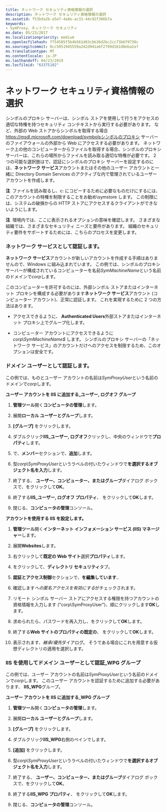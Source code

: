 ```yaml
---
title: ネットワーク セキュリティ資格情報の選択
description: ネットワーク セキュリティ資格情報の選択
ms.assetid: f53bda2b-a5e7-4a8e-ac31-44c92f306b7a
keywords:
- SymProxy、ネットワーク セキュリティ
ms.date: 05/23/2017
ms.localizationpriority: medium
ms.openlocfilehash: f754585f5b4b561d83cbb36d2bc2cc73b6f9730c
ms.sourcegitcommit: 0cc5051945559a242d941a6f2799d161d8eba2a7
ms.translationtype: MT
ms.contentlocale: ja-JP
ms.lasthandoff: 04/23/2019
ms.locfileid: "63375102"
---
```

# <a name="choosing-network-security-credentials"></a>ネットワーク セキュリティ資格情報の選択


シンボルのプロキシ サーバーは、シンボル ストアを使用して行うをアクセスの適切な特権を持つセキュリティ コンテキストから実行する必要があります。 など、外部の Web ストアからシンボルを取得する場合 https://msdl.microsoft.com/download/symbolsシンボルのプロキシ サーバーのファイアウォールの外部から Web にアクセスする必要があります。 ネットワーク上の他のコンピューターからファイルを取得する場合、シンボルのプロキシ サーバーは、これらの場所からファイルを読み取る適切な特権が必要です。 2 つの可能な選択肢はで、認証にシンボルのプロキシ サーバーを設定するのには、**ネットワーク サービス**アカウントまたはその他のユーザー アカウントと一緒に Directory Domain Services のアクティブな内で管理されているユーザー アカウントを作成します。

**注**  ファイルを読み取るし、c: にコピーするために必要なものだけにするには、このアカウントの特権を制限することをお勧め\\symstore します。 この制限には、システムの破損からの HTTP ストアにアクセスするクライアントができないようにします。

 

**注**  環境内では、ここに表示されるオプションの意味を確認します。 さまざまな組織では、さまざまなセキュリティ ニーズと要件があります。 組織のセキュリティ要件をサポートするためには、こちらのプロセスを変更します。

 

### <a name="span-idauthenticateasanetworkservicespanspan-idauthenticateasanetworkservicespanauthenticate-as-a-network-service"></a><span id="authenticate_as_a_network_service"></span><span id="AUTHENTICATE_AS_A_NETWORK_SERVICE"></span>ネットワーク サービスとして認証します。

**ネットワーク サービス**アカウントが新しいアカウントを作成する手順はありませんので、Windows に組み込まれています。 この例では、シンボルのプロキシ サーバーが構成されているコンピューターを名前*SymMachineName*という名前のドメインで*corp*します。

このコンピューターを許可するのには、外部シンボル ストアまたはインターネット プロキシを構成する必要があります**ネットワーク サービス**アカウント (コンピューター アカウント)、正常に認証します。 これを実現するために 2 つの方法はあります。

-   アクセスできるように、 **Authenticated Users**外部ストアまたはインターネット プロキシ上でグループ化します。

-   コンピューター アカウントにアクセスできるように*corp\\SymMachineName$* します。 シンボルのプロキシ サーバーの「ネットワーク サービス」のアカウントだけへのアクセスを制限するため、このオプションは安全です。

### <a name="span-idauthenticateasadomainuserspanspan-idauthenticateasadomainuserspanspan-idauthenticateasadomainuserspanauthenticate-as-a-domain-user"></a><span id="Authenticate_as_a_Domain_User"></span><span id="authenticate_as_a_domain_user"></span><span id="AUTHENTICATE_AS_A_DOMAIN_USER"></span>ドメイン ユーザーとして認証します。

この例では、ものとユーザー アカウントの名前は*SymProxyUser*という名前のドメインで*corp*します。

**ユーザー アカウントを IIS に追加する\_ユーザー, ログオフ グループ**

1.  **管理ツール**開く**コンピュータの管理**します。

2.  展開**ローカル ユーザーとグループ**します。

3.  **[グループ]** をクリックします。

4.  ダブルクリック**IIS\_ユーザー, ログオフ**クリックし、中央のウィンドウで**プロパティ**します。

5.  で、**メンバー**セクションで、**追加**します。

6.  型*corp\\SymProxyUser*というラベルの付いたウィンドウで**を選択するオブジェクト名を入力**します。

7.  終了する、 **ユーザー、コンピューター、またはグループ**ダイアログ ボックスで、をクリックして**OK**。

8.  終了する**IIS\_ユーザー, ログオフ プロパティ**、 をクリックして**OK**します。

9.  閉じる、**コンピュータの管理**コンソール。

**アカウントを使用する IIS を設定します。**

1.  **管理ツール**開く**インターネット インフォメーション サービス (IIS) マネージャー**します。

2.  展開**Websites**します。

3.  右クリックして**既定の Web サイト**選択**プロパティ**します。

4.  をクリックして、**ディレクトリ セキュリティ**タブ。

5.  **認証とアクセス制御**セクションで、**を編集しています.**.

6.  確認します*への匿名アクセスを有効にする*がチェックされます。

7.  リモート シンボル サーバー ストアにアクセスする権限を持つアカウントの資格情報を入力します ("corp\\SymProxyUser")、順にクリックします**OK**します。

8.  求められたら、パスワードを再入力し、をクリックして**OK**します。

9.  終了する**Web サイトのプロパティの既定の**、 をクリックして**OK**します。

10. 表示されます、*継承/優先*ダイアログ。 そうである場合にこれを用意する仮想ディレクトリの適用を選択します。

### <a name="span-idauthenticateasadomainuserspanspan-idauthenticateasadomainuserspanauthenticate-as-a-domain-user-using-the-iiswpg-group"></a><span id="authenticate_as_a_domain_user"></span><span id="AUTHENTICATE_AS_A_DOMAIN_USER"></span>IIS を使用してドメイン ユーザーとして認証\_WPG グループ

この例では、ユーザー アカウントの名前は*SymProxyUser*という名前のドメインで*corp*します。 このユーザー アカウントを認証するために追加する必要があります、 **IIS\_WPG**グループ。

**ユーザー アカウントを IIS に追加する\_WPG グループ**

1.  **管理ツール**開く**コンピュータの管理**します。

2.  展開**ローカル ユーザーとグループ**します。

3.  **[グループ]** をクリックします。

4.  ダブルクリック**IIS\_WPG**右側のペインでします。

5.  **[追加]** をクリックします。

6.  型*corp\\SymProxyUser*というラベルの付いたウィンドウで**を選択するオブジェクト名を入力**します。

7.  終了する、 **ユーザー、コンピューター、またはグループ**ダイアログ ボックスで、をクリックして**OK**。

8.  終了する**IIS\_WPG プロパティ**、 をクリックして**OK**します。

9.  閉じる、**コンピュータの管理**コンソール。

 

 





